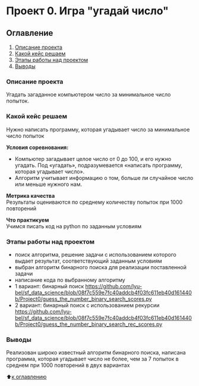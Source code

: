 # Проект 0. Игра "угадай число"
## Оглавление
1. [Описание проекта](#описание-проекта)
2. [Какой кейс решаем](#какой-кейс-решаем)
3. [Этапы работы над проектом](#этапы-работы-над-проектом)
4. [Выводы](#выводы)
    


### Описание проекта
Угадать загаданное компьютером число за минимальное число попыток.

### Какой кейс решаем
Нужно написать программу, которая угадывает число за минимальное число попыток

**Условия соревнования:**  
- Компьютер загадывает целое число от 0 до 100, и его нужно угадать. Под «угадать», подразумевается «написать программу, которая угадывает число».
- Алгоритм учитывает информацию о том, больше ли случайное число или меньше нужного нам.

**Метрика качества**     
Результаты оцениваются по среднему количеству попыток при 1000 повторений

**Что практикуем**     
Учимся писать код на python по заданным условиям

### Этапы работы над проектом
- поиск алгоритма, решение задачи с использованием которого выдает результат, соответствующий заданным условиям
- выбран алгоритм бинарного поиска для реализации поставленной задачи
- написание кода по  выбранному алгоритму
- 1 вариант: бинарный поиск
https://github.com/lyu-bel/sf_data_science/blob/08f7c559e7fc40addcb4f03fc611eb40d161440b/Project0/guess_the_number_binary_search_scores.py
- 2 вариант: бинарный поиск с использованием рекурсии
https://github.com/lyu-bel/sf_data_science/blob/08f7c559e7fc40addcb4f03fc611eb40d161440b/Project0/guess_the_number_binary_search_rec_scores.py

### Выводы
Реализован широко известный алгоритм бинарного поиска, написана программа, которая угадывает число не более, чем за 7 попыток в среднем при 1000 повторений в двух вариантах

:arrow_up:[к оглавлению](#оглавление)